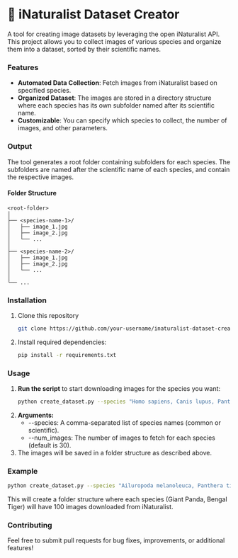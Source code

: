 # 🍃 iNaturalist Dataset Creator
A tool for creating image datasets by leveraging the open iNaturalist API. This project allows you to collect images of various species and organize them into a dataset, sorted by their scientific names.
### Features
- **Automated Data Collection**: Fetch images from iNaturalist based on specified species.
- **Organized Dataset**: The images are stored in a directory structure where each species has its own subfolder named after its scientific name.
- **Customizable**: You can specify which species to collect, the number of images, and other parameters.
### Output
The tool generates a root folder containing subfolders for each species. The subfolders are named after the scientific name of each species, and contain the respective images.
#### Folder Structure
```
<root-folder>
│
├── <species-name-1>/
│   ├── image_1.jpg
│   ├── image_2.jpg
│   └── ...
│
├── <species-name-2>/
│   ├── image_1.jpg
│   ├── image_2.jpg
│   └── ...
│
└── ...
```
### Installation
1. Clone this repository
   ```bash
   git clone https://github.com/your-username/inaturalist-dataset-creator.git
   ```
2. Install required dependencies:
   ```bash
   pip install -r requirements.txt
   ```

### Usage
1. **Run the script** to start downloading images for the species you want:
   ```bash
   python create_dataset.py --species "Homo sapiens, Canis lupus, Panthera leo" --num_images 50
   ```
2. **Arguments:**
   - --species: A comma-separated list of species names (common or scientific).
   - --num_images: The number of images to fetch for each species (default is 30).
3. The images will be saved in a folder structure as described above.

### Example
```bash
python create_dataset.py --species "Ailuropoda melanoleuca, Panthera tigris" --num_images 100
```
This will create a folder structure where each species (Giant Panda, Bengal Tiger) will have 100 images downloaded from iNaturalist.
### Contributing
Feel free to submit pull requests for bug fixes, improvements, or additional features!

